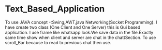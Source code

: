 # Text_Based_Application
To use JAVA concept -:Swing,AWT,java Networking(Socket Programming).
I have create two class (One Client and One Server) this is Gui based application.
I use frame like whatsapp look.We save data in the file.Exactly same time show when client and server are chat in the chattSection.
To use scroll_Bar because to read to previous chat then use.
